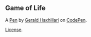 Game of Life
------------


A [Pen](https://codepen.io/geraldhaxhillari/pen/OrOKWN) by [Gerald Haxhillari](https://codepen.io/geraldhaxhillari) on [CodePen](https://codepen.io).

[License](https://codepen.io/geraldhaxhillari/pen/OrOKWN/license).